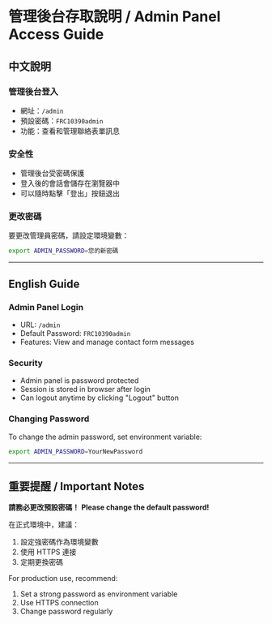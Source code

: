 # 管理後台存取說明 / Admin Panel Access Guide

## 中文說明

### 管理後台登入
- 網址：`/admin`
- 預設密碼：`FRC10390admin`
- 功能：查看和管理聯絡表單訊息

### 安全性
- 管理後台受密碼保護
- 登入後的會話會儲存在瀏覽器中
- 可以隨時點擊「登出」按鈕退出

### 更改密碼
要更改管理員密碼，請設定環境變數：
```bash
export ADMIN_PASSWORD=您的新密碼
```

---

## English Guide

### Admin Panel Login
- URL: `/admin`
- Default Password: `FRC10390admin`
- Features: View and manage contact form messages

### Security
- Admin panel is password protected
- Session is stored in browser after login
- Can logout anytime by clicking "Logout" button

### Changing Password
To change the admin password, set environment variable:
```bash
export ADMIN_PASSWORD=YourNewPassword
```

---

## 重要提醒 / Important Notes

**請務必更改預設密碼！**
**Please change the default password!**

在正式環境中，建議：
1. 設定強密碼作為環境變數
2. 使用 HTTPS 連接
3. 定期更換密碼

For production use, recommend:
1. Set a strong password as environment variable
2. Use HTTPS connection
3. Change password regularly